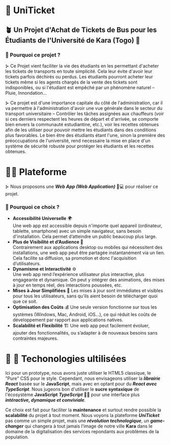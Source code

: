 # 🎫 UniTicket
## 🪴 Un Projet d'Achat de Tickets de Bus pour les Étudiants de l'Université de Kara (Togo) 🏫
### 🤔 Pourquoi ce projet ?
⊱ Ce Projet vient faciliter la vie des étudiants en les permettant d'acheter les tickets de transports en toute simplicité. Cela leur évite d'avoir leur tickets parfois déchirés ou perdus.
Les étudiants pourront acheter leur tickets même si les agents chargés de la vente des tickets sont indisponibles, ou si l'étudiant est empêché par un phénomène naturel – Pluie, Innondation...

⊱ Ce projet est d'une importance capitale du côté de l'administration, car il va permettre à l'administration d'avoir une vue générale dans le secteur du transport universitaire – 
Contrôler les tâches assignées aux chauffeurs (voir si ces derniers respectent les heures de départ et d'arrivée, se comporte bien envers la communauté estudiantine, etc.), 
voir les recettes obtenues afin de les utiliser pour pouvoir mettre les étudiants dans des conditions plus favorables. 
Le bien être des étudiants étant l'une, sinon la première des préoccupations de l'université, rend necessaire la mise en place d'un système de sécurité robuste pour protéger les étudiants et les recettes obtenues.

# 🧑‍💻 Plateforme
⊱ Nous proposons une ***Web App (Web Application)*** 📱💻 pour réaliser ce projet.
### 🤔 Pourquoi ce choix ?
- **Accessibilité Universelle** 🌍 \
Une web app est accessible depuis n'importe quel appareil (ordinateur, tablette, smartphone) avec un simple navigateur, 
sans besoin d'installation. Cela permet d’atteindre un public beaucoup plus large. 
- **Plus de Visibilité et d’Audience 🚀** \
Contrairement aux applications desktop ou mobiles qui nécessitent des installations, une web app peut être partagée instantanément via un lien. 
Cela facilite sa diffusion, sa promotion et donc l'acquisition d’utilisateurs.
- **Dynamisme et Interactivité** ⚙️ \
Une web app rend l’expérience utilisateur plus interactive, plus engageante et dynamique. 
On peut y intégrer des animations, des mises à jour en temps réel, des interactions poussées, etc.
- **Mises à Jour Simplifiées** 🔄
Les mises à jour sont immédiates et visibles pour tous les utilisateurs, sans qu’ils aient besoin de télécharger quoi que ce soit.
- **Optimisation des Coûts** 💰
Une seule version fonctionne sur tous les systèmes (Windows, Mac, Android, iOS…), ce qui réduit les coûts de développement par rapport aux applications natives.
- **Scalabilité et Flexibilité** 🏗️
Une web app peut facilement évoluer, ajouter des fonctionnalités, ou s’adapter à de nouveaux besoins sans contraintes majeures.

# 🧰 🌴 Techonologies ultilisées
Ici pour un prototype, nous avons juste utiliser le HTML5 classique, le "Pure" CSS pour le style. Cependant, nous envisageons utiliser la ***librairie React*** basée sur le **JavaScript**, mais avec en optant pour du ***React avec TypeScript***. Nous jugeons bon d'utiliser le **sucre syntaxique** de l'écosystème __JavaScript__ ***TypeScript*** 🧩💯 
pour une interface plus ***intéractive, dynamique et conviviale***.

Ce choix est fait pour faciliter la **maintenance** et surtout rendre possible la **scalabilité** du projet à tout moment. Nous voyons la plateforme ***UniTicket*** pas comme un simple projet, mais une ***révolution technologique***, un ***game-changer*** qui
changera à tout jamais l'image de notre ville **Kara** dans le domaine de la digitalisation des services repondants aux problèmes de la population.
